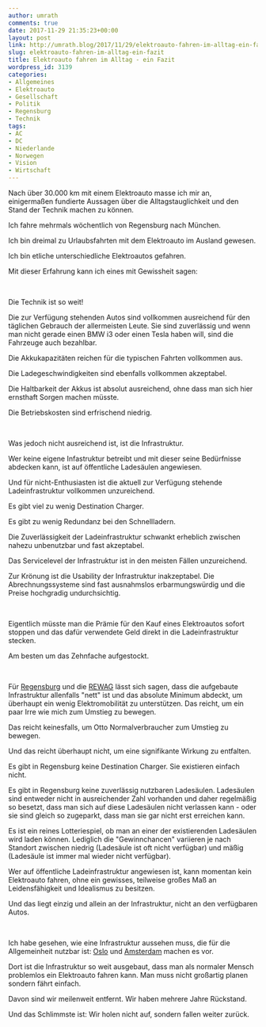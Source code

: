 ```yaml
---
author: umrath
comments: true
date: 2017-11-29 21:35:23+00:00
layout: post
link: http://umrath.blog/2017/11/29/elektroauto-fahren-im-alltag-ein-fazit/
slug: elektroauto-fahren-im-alltag-ein-fazit
title: Elektroauto fahren im Alltag - ein Fazit
wordpress_id: 3139
categories:
- Allgemeines
- Elektroauto
- Gesellschaft
- Politik
- Regensburg
- Technik
tags:
- AC
- DC
- Niederlande
- Norwegen
- Vision
- Wirtschaft
---
```





Nach über 30.000 km mit einem Elektroauto masse ich mir an, einigermaßen fundierte Aussagen über die Alltagstauglichkeit und den Stand der Technik machen zu können.










Ich fahre mehrmals wöchentlich von Regensburg nach München.




Ich bin dreimal zu Urlaubsfahrten mit dem Elektroauto im Ausland gewesen.




Ich bin etliche unterschiedliche Elektroautos gefahren.










Mit dieser Erfahrung kann ich eines mit Gewissheit sagen:




 




Die Technik ist so weit!




Die zur Verfügung stehenden Autos sind vollkommen ausreichend für den täglichen Gebrauch der allermeisten Leute. Sie sind zuverlässig und wenn man nicht gerade einen BMW i3 oder einen Tesla haben will, sind die Fahrzeuge auch bezahlbar.










Die Akkukapazitäten reichen für die typischen Fahrten vollkommen aus.




Die Ladegeschwindigkeiten sind ebenfalls vollkommen akzeptabel.




Die Haltbarkeit der Akkus ist absolut ausreichend, ohne dass man sich hier ernsthaft Sorgen machen müsste.




Die Betriebskosten sind erfrischend niedrig.










 




Was jedoch nicht ausreichend ist, ist die Infrastruktur.







Wer keine eigene Infastruktur betreibt und mit dieser seine Bedürfnisse abdecken kann, ist auf öffentliche Ladesäulen angewiesen.




Und für nicht-Enthusiasten ist die aktuell zur Verfügung stehende Ladeinfrastruktur vollkommen unzureichend.







Es gibt viel zu wenig Destination Charger.




Es gibt zu wenig Redundanz bei den Schnellladern.




Die Zuverlässigkeit der Ladeinfrastruktur schwankt erheblich zwischen nahezu unbenutzbar und fast akzeptabel.










Das Servicelevel der Infrastruktur ist in den meisten Fällen unzureichend.










Zur Krönung ist die Usability der Infrastruktur inakzeptabel. Die Abrechnungssysteme sind fast ausnahmslos erbarmungswürdig und die Preise hochgradig undurchsichtig.







 




Eigentlich müsste man die Prämie für den Kauf eines Elektroautos sofort stoppen und das dafür verwendete Geld direkt in die Ladeinfrastruktur stecken.




Am besten um das Zehnfache aufgestockt.







 




Für [Regensburg](https://www.regensburg.de/leben/verkehr-u-mobilitaet/elektromobilitaet) und die [REWAG](http://www.rewag.de/privatkunden/strom/rewariostrommobil.html) lässt sich sagen, dass die aufgebaute Infrastruktur allenfalls "nett" ist und das absolute Minimum abdeckt, um überhaupt ein wenig Elektromobilität zu unterstützen. Das reicht, um ein paar Irre wie mich zum Umstieg zu bewegen.




Das reicht keinesfalls, um Otto Normalverbraucher zum Umstieg zu bewegen.










Und das reicht überhaupt nicht, um eine signifikante Wirkung zu entfalten.







Es gibt in Regensburg keine Destination Charger. Sie existieren einfach nicht.




Es gibt in Regensburg keine zuverlässig nutzbaren Ladesäulen. Ladesäulen sind entweder nicht in ausreichender Zahl vorhanden und daher regelmäßig so besetzt, dass man sich auf diese Ladesäulen nicht verlassen kann - oder sie sind gleich so zugeparkt, dass man sie gar nicht erst erreichen kann.




Es ist ein reines Lotteriespiel, ob man an einer der existierenden Ladesäulen wird laden können. Lediglich die "Gewinnchancen" variieren je nach Standort zwischen niedrig (Ladesäule ist oft nicht verfügbar) und mäßig (Ladesäule ist immer mal wieder nicht verfügbar).







Wer auf öffentliche Ladeinfrastruktur angewiesen ist, kann momentan kein Elektroauto fahren, ohne ein gewisses, teilweise großes Maß an Leidensfähigkeit und Idealismus zu besitzen.




Und das liegt einzig und allein an der Infrastruktur, nicht an den verfügbaren Autos.




 




Ich habe gesehen, wie eine Infrastruktur aussehen muss, die für die Allgemeinheit nutzbar ist: [Oslo](https://www.oslo.kommune.no/gate-transport-og-parkering/parkering/lade-elbil/) und [Amsterdam](https://issuu.com/gemeenteamsterdam/docs/plan_amsterdam_the_electric_city) machen es vor.




Dort ist die Infrastruktur so weit ausgebaut, dass man als normaler Mensch problemlos ein Elektroauto fahren kann. Man muss nicht großartig planen sondern fährt einfach.







Davon sind wir meilenweit entfernt. Wir haben mehrere Jahre Rückstand.




Und das Schlimmste ist: Wir holen nicht auf, sondern fallen weiter zurück.
